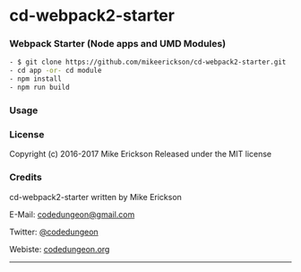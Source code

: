 # cd-webpack2-starter
### Webpack Starter (Node apps and UMD Modules)

```sh
- $ git clone https://github.com/mikeerickson/cd-webpack2-starter.git
- cd app -or- cd module
- npm install
- npm run build
```

### Usage

### License

Copyright (c) 2016-2017 Mike Erickson
Released under the MIT license


### Credits

cd-webpack2-starter written by Mike Erickson

E-Mail: [codedungeon@gmail.com](mailto:codedungeon@gmail.com)

Twitter: [@codedungeon](http://twitter.com/codedungeon)

Webiste: [codedungeon.org](http://codedungeon.org)

***
